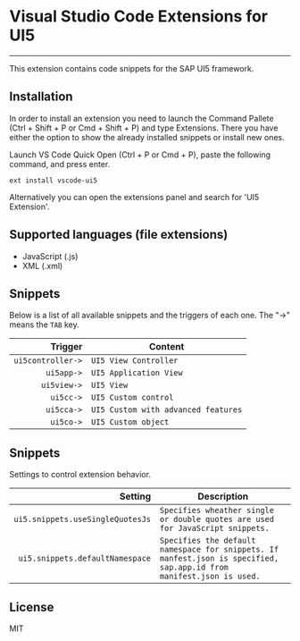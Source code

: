 # Visual Studio Code Extensions for UI5

-------------------

This extension contains code snippets for the SAP UI5 framework.

## Installation

In order to install an extension you need to launch the Command Pallete (Ctrl + Shift + P or Cmd + Shift + P) and type Extensions.
There you have either the option to show the already installed snippets or install new ones.

Launch VS Code Quick Open (Ctrl + P or Cmd + P), paste the following command, and press enter.

`ext install vscode-ui5`

Alternatively you can open the extensions panel and search for 'UI5 Extension'.

## Supported languages (file extensions)

* JavaScript (.js)
* XML (.xml)

## Snippets

Below is a list of all available snippets and the triggers of each one. The "->" means the `TAB` key.

| Trigger  | Content |
| -------: | ------- |
| `ui5controller->` | `UI5 View Controller` |
| `ui5app->` | `UI5 Application View` |
| `ui5view->` | `UI5 View` |
| `ui5cc->` | `UI5 Custom control` |
| `ui5cca->` | `UI5 Custom with advanced features` |
| `ui5co->` | `UI5 Custom object` |

## Snippets

Settings to control extension behavior.

| Setting  | Description |
| -------: | ------- |
| `ui5.snippets.useSingleQuotesJs` | `Specifies wheather single or double quotes are used for JavaScript snippets.` |
| `ui5.snippets.defaultNamespace` | `Specifies the default namespace for snippets. If manfest.json is specified, sap.app.id from manifest.json is used.` |  

## License

MIT